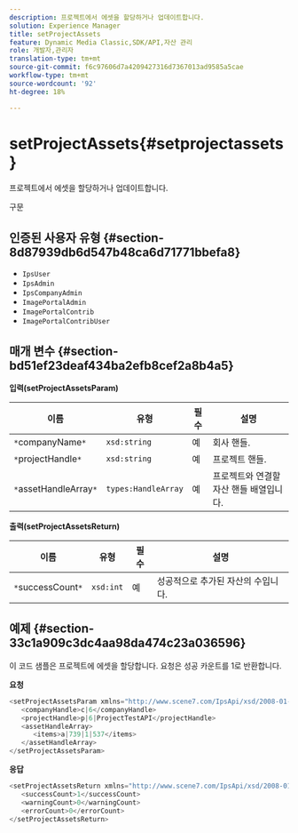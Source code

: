 ```yaml
---
description: 프로젝트에서 에셋을 할당하거나 업데이트합니다.
solution: Experience Manager
title: setProjectAssets
feature: Dynamic Media Classic,SDK/API,자산 관리
role: 개발자,관리자
translation-type: tm+mt
source-git-commit: f6c97606d7a4209427316d7367013ad9585a5cae
workflow-type: tm+mt
source-wordcount: '92'
ht-degree: 18%

---
```



# setProjectAssets{#setprojectassets}

프로젝트에서 에셋을 할당하거나 업데이트합니다.

구문

## 인증된 사용자 유형 {#section-8d87939db6d547b48ca6d71771bbefa8}

* `IpsUser`
* `IpsAdmin`
* `IpsCompanyAdmin`
* `ImagePortalAdmin`
* `ImagePortalContrib`
* `ImagePortalContribUser`

## 매개 변수 {#section-bd51ef23deaf434ba2efb8cef2a8b4a5}

**입력(setProjectAssetsParam)**

| 이름 | 유형 | 필수 | 설명 |
|---|---|---|---|
| `*`companyName`*` | `xsd:string` | 예 | 회사 핸들. |
| `*`projectHandle`*` | `xsd:string` | 예 | 프로젝트 핸들. |
| `*`assetHandleArray`*` | `types:HandleArray` | 예 | 프로젝트와 연결할 자산 핸들 배열입니다. |

**출력(setProjectAssetsReturn)**

| 이름 | 유형 | 필수 | 설명 |
|---|---|---|---|
| `*`successCount`*` | `xsd:int` | 예 | 성공적으로 추가된 자산의 수입니다. |

## 예제 {#section-33c1a909c3dc4aa98da474c23a036596}

이 코드 샘플은 프로젝트에 에셋을 할당합니다. 요청은 성공 카운트를 1로 반환합니다.

**요청**

```java
<setProjectAssetsParam xmlns="http://www.scene7.com/IpsApi/xsd/2008-01-15">
   <companyHandle>c|6</companyHandle>
   <projectHandle>p|6|ProjectTestAPI</projectHandle>
   <assetHandleArray>
      <items>a|739|1|537</items>
   </assetHandleArray>
</setProjectAssetsParam>
```

**응답**

```java
<setProjectAssetsReturn xmlns="http://www.scene7.com/IpsApi/xsd/2008-01-15">
   <successCount>1</successCount>
   <warningCount>0</warningCount>
   <errorCount>0</errorCount>
</setProjectAssetsReturn>
```

